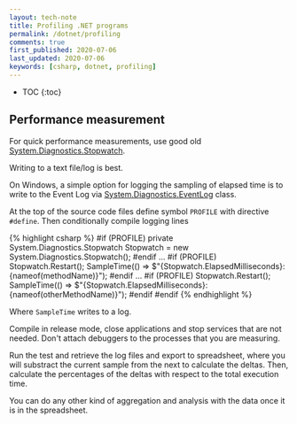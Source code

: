 ```yaml
---
layout: tech-note
title: Profiling .NET programs
permalink: /dotnet/profiling
comments: true
first_published: 2020-07-06
last_updated: 2020-07-06
keywords: [csharp, dotnet, profiling]
---
```


* TOC
{:toc}

## Performance measurement

For quick performance measurements, use good old
[System.Diagnostics.Stopwatch][sw].

Writing to a text file/log is best.

On Windows, a simple option for logging the sampling of elapsed time is to
write to the Event Log via [System.Diagnostics.EventLog][evtlog] class.

At the top of the source code files define symbol `PROFILE` with directive
`#define`. Then conditionally compile logging lines

{% highlight csharp %}
#if (PROFILE)
private System.Diagnostics.Stopwatch Stopwatch =
    new System.Diagnostics.Stopwatch();
#endif
...
#if (PROFILE)
Stopwatch.Restart();
SampleTime(() =>
  $"{Stopwatch.ElapsedMilliseconds}: {nameof(methodName)}");
#endif
...
#if (PROFILE)
Stopwatch.Restart();
SampleTime(() =>
  $"{Stopwatch.ElapsedMilliseconds}: {nameof(otherMethodName)}");
#endif
#endif
{% endhighlight %}

Where `SampleTime` writes to a log.

Compile in release mode, close applications and stop services that are not
needed. Don't attach debuggers to the processes that you are measuring.

Run the test and retrieve the log files and export to spreadsheet, where you
will substract the current sample from the next to calculate the deltas. Then,
calculate the percentages of the deltas with respect to the total execution
time.

You can do any other kind of aggregation and analysis with the data once it is
in the spreadsheet.

[sw]: https://docs.microsoft.com/en-us/dotnet/api/system.diagnostics.stopwatch
[evtlog]: https://docs.microsoft.com/en-us/dotnet/api/system.diagnostics.eventlog
